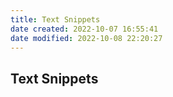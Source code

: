 ```yaml
---
title: Text Snippets
date created: 2022-10-07 16:55:41
date modified: 2022-10-08 22:20:27
---
```

## Text Snippets

